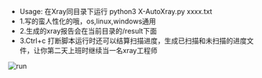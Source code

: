 * Usage: 在Xray同目录下运行 python3 X-AutoXray.py xxxx.txt
* 1.写的蛮人性化的哦，os,linux,windows通用
* 2.生成的xray报告会在当前目录的/result下面
* 3.Ctrl+c  打断脚本运行时还可以结算扫描进度，生成已扫描和未扫描的进度文件，让你第二天上班时继续当一名xray工程师

![run](/Users/sven/Desktop/sven/github/X-AutoXray/run.png)
